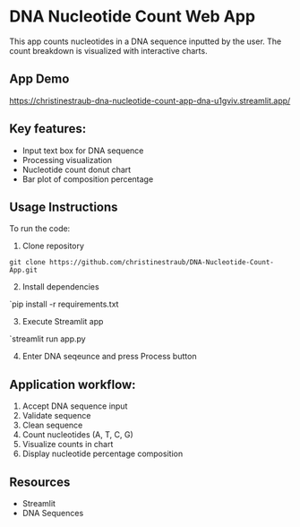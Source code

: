 # DNA Nucleotide Count Web App

This app counts nucleotides in a DNA sequence inputted by the user. The count breakdown is visualized with interactive charts.

## App Demo

https://christinestraub-dna-nucleotide-count-app-dna-u1gviv.streamlit.app/


## Key features:

- Input text box for DNA sequence
- Processing visualization
- Nucleotide count donut chart
- Bar plot of composition percentage


## Usage Instructions

To run the code:

1. Clone repository

`git clone https://github.com/christinestraub/DNA-Nucleotide-Count-App.git`

2. Install dependencies

`pip install -r requirements.txt

3. Execute Streamlit app

`streamlit run app.py

4. Enter DNA seqeunce and press Process button

## Application workflow:


1. Accept DNA sequence input
2. Validate sequence
3. Clean sequence
4. Count nucleotides (A, T, C, G)
5. Visualize counts in chart
6. Display nucleotide percentage composition



## Resources
- Streamlit
- DNA Sequences
